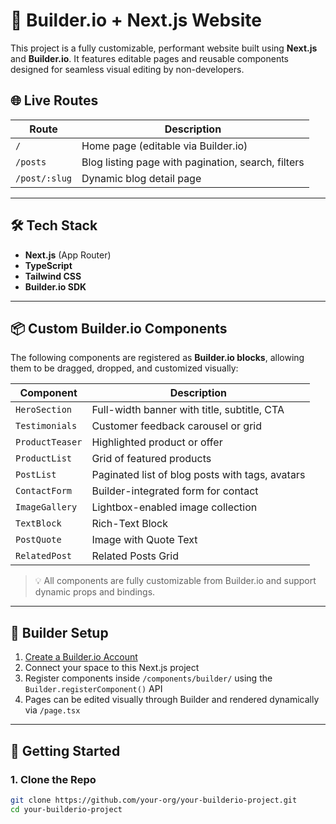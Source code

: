 # 🧱 Builder.io + Next.js Website

This project is a fully customizable, performant website built using **Next.js** and **Builder.io**. It features editable pages and reusable components designed for seamless visual editing by non-developers.

## 🌐 Live Routes

| Route         | Description                 |
|---------------|-----------------------------|
| `/`           | Home page (editable via Builder.io) |
| `/posts`      | Blog listing page with pagination, search, filters |
| `/post/:slug` | Dynamic blog detail page    |

---

## 🛠️ Tech Stack

- **Next.js** (App Router)
- **TypeScript**
- **Tailwind CSS**
- **Builder.io SDK**
---

## 📦 Custom Builder.io Components

The following components are registered as **Builder.io blocks**, allowing them to be dragged, dropped, and customized visually:

| Component         | Description |
|-------------------|-------------|
| `HeroSection`     | Full-width banner with title, subtitle, CTA |
| `Testimonials`    | Customer feedback carousel or grid |
| `ProductTeaser`   | Highlighted product or offer |
| `ProductList`     | Grid of featured products |
| `PostList`        | Paginated list of blog posts with tags, avatars |
| `ContactForm`     | Builder-integrated form for contact |
| `ImageGallery`    | Lightbox-enabled image collection |
| `TextBlock`       | Rich-Text Block |
| `PostQuote`       | Image with Quote Text |
| `RelatedPost`     | Related Posts Grid |



> 💡 All components are fully customizable from Builder.io and support dynamic props and bindings.

---

## 🧩 Builder Setup

1. [Create a Builder.io Account](https://builder.io)
2. Connect your space to this Next.js project
3. Register components inside `/components/builder/` using the `Builder.registerComponent()` API
4. Pages can be edited visually through Builder and rendered dynamically via `/page.tsx`

---

## 🚀 Getting Started

### 1. Clone the Repo

```bash
git clone https://github.com/your-org/your-builderio-project.git
cd your-builderio-project
